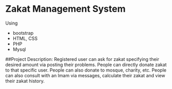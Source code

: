 # Zakat Management System

 Using
 
 * bootstrap
 * HTML, CSS
 * PHP
 * Mysql

##Project Description: Registered user can ask for zakat specifying their desired amount via posting their problems. People can directly donate zakat to that specific user. People can also donate to mosque, charity, etc. People can also consult with an Imam via messages, calculate their zakat and view their zakat history.
